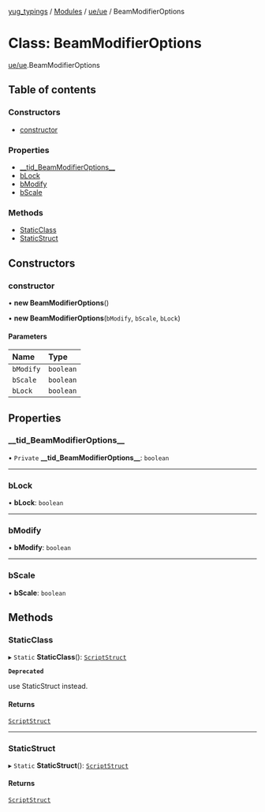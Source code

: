 [yug_typings](../README.md) / [Modules](../modules.md) / [ue/ue](../modules/ue_ue.md) / BeamModifierOptions

# Class: BeamModifierOptions

[ue/ue](../modules/ue_ue.md).BeamModifierOptions

## Table of contents

### Constructors

- [constructor](ue_ue.BeamModifierOptions.md#constructor)

### Properties

- [\_\_tid\_BeamModifierOptions\_\_](ue_ue.BeamModifierOptions.md#__tid_beammodifieroptions__)
- [bLock](ue_ue.BeamModifierOptions.md#block)
- [bModify](ue_ue.BeamModifierOptions.md#bmodify)
- [bScale](ue_ue.BeamModifierOptions.md#bscale)

### Methods

- [StaticClass](ue_ue.BeamModifierOptions.md#staticclass)
- [StaticStruct](ue_ue.BeamModifierOptions.md#staticstruct)

## Constructors

### constructor

• **new BeamModifierOptions**()

• **new BeamModifierOptions**(`bModify`, `bScale`, `bLock`)

#### Parameters

| Name | Type |
| :------ | :------ |
| `bModify` | `boolean` |
| `bScale` | `boolean` |
| `bLock` | `boolean` |

## Properties

### \_\_tid\_BeamModifierOptions\_\_

• `Private` **\_\_tid\_BeamModifierOptions\_\_**: `boolean`

___

### bLock

• **bLock**: `boolean`

___

### bModify

• **bModify**: `boolean`

___

### bScale

• **bScale**: `boolean`

## Methods

### StaticClass

▸ `Static` **StaticClass**(): [`ScriptStruct`](ue_ue.ScriptStruct.md)

**`Deprecated`**

use StaticStruct instead.

#### Returns

[`ScriptStruct`](ue_ue.ScriptStruct.md)

___

### StaticStruct

▸ `Static` **StaticStruct**(): [`ScriptStruct`](ue_ue.ScriptStruct.md)

#### Returns

[`ScriptStruct`](ue_ue.ScriptStruct.md)
